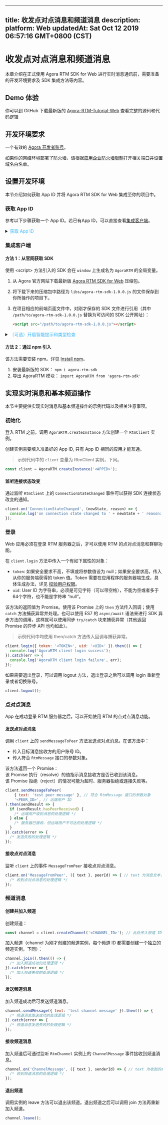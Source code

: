 
---
title: 收发点对点消息和频道消息
description: 
platform: Web
updatedAt: Sat Oct 12 2019 06:57:16 GMT+0800 (CST)
---
# 收发点对点消息和频道消息
本章介绍在正式使用 Agora RTM SDK for Web 进行实时消息通讯前，需要准备的开发环境要求及 SDK 集成方法等内容。

## Demo 体验
你可以到 GitHub 下载最新版的 [Agora-RTM-Tutorial-Web](https://github.com/AgoraIO/RTM/tree/master/Agora-RTM-Tutorial-Web) 查看完整的源码和代码逻辑

## 开发环境要求


一个有效的 [Agora 开发者账号](https://sso.agora.io/login/)。


<div class="alert note">如果你的网络环境部署了防火墙，请根据<a href="https://docs.agora.io/cn/Agora%20Platform/firewall?platform=All%20Platforms">应用企业防火墙限制</a>打开相关端口并设置域名白名单。</div>

## 设置开发环境

本节介绍如何获取 App ID 并将 Agora RTM SDK for Web 集成至你的项目中。

### <a name="appid"></a> 获取 App ID


参考以下步骤获取一个 App ID。若已有App ID，可以直接查看[集成客户端](#integrate)。

<details>
	<summary><font color="#3ab7f8">获取 App ID</font></summary>

1. 进入 [控制台](https://dashboard.agora.io/) ，并按照屏幕提示注册账号并登录控制台。详见[创建新账号](../../cn/Real-time-Messaging/sign_in_and_sign_up.md)。
2. 点击**项目列表**处的**新手指引**。

	![](https://web-cdn.agora.io/docs-files/1563521764570)

3. 在弹出的窗口中输入你的第一个项目名称，然后点击**创建项目**。你可以参考屏幕提示，了解实现一个视频通话的基本步骤。

	![](https://web-cdn.agora.io/docs-files/1563521821078)

4. 项目创建成功后，你会在**项目列表**下看到刚刚创建的项目。点击项目名后的**编辑**按钮，进入项目页。你也可以直接点击左边栏的**项目管理**图标，进入项目页面。

	![](https://web-cdn.agora.io/docs-files/1563522909895)

5. 在**项目管理**页，你可以查看你的 **App ID**。

	![](https://web-cdn.agora.io/docs-files/1563522556558)


</details>

### <a name="integrate"></a>集成客户端

#### 方法 1：从官网获取 SDK

使用 \<script\> 方法引入的 SDK 会在 <code>window</code> 上生成名为 <code>AgoraRTM</code> 的全局变量。



1. 从 Agora 官方网站下载最新版 [Agora RTM SDK for Web](../../cn/Real-time-Messaging/downloads.md) 压缩包。
2. 将下载下来的压缩包中路径为 `libs/agora-rtm-sdk-1.0.0.js` 的文件保存到你所操作的项目下。
3. 在项目相应的前端页面文件中，对刚才保存的 SDK 文件进行引用（其中 `/path/to/agora-rtm-sdk-1.0.0.js` 替换为可访问的 SDK 公开网址）：

    ```html
    <script src="/path/to/agora-rtm-sdk-1.0.0.js"></script>
    ```

<details>
	<summary><font color="#3ab7f8">（可选）开启智能提示和类型检查</font></summary>

使用 `<script>` 标签引入后，可以在 JavaScript/TypeScript 代码中使用全局 `AgoraRTM` 变量，但无法开启智能提示和类型检查。

可以通过下面的步骤开启上述功能：

1. 将压缩包中路径为 `libs/agora-rtm-sdk.d.ts` 的文件保存到你所操作的项目下。
2. 在 JavaScript/TypeScript 文件开头加入下面的注释（其中 `path/to/agora-rtm-sdk.d.ts` 替换为 `agora-rtm-sdk.d.ts` 所在本地路径）：

```JavaScript
/// <reference path="path/to/agora-rtm-sdk.d.ts" />
```
</details>
	
#### 方法 2：通过 npm 引入

该方法需要安装 npm。详见 [Install npm](https://www.npmjs.com/get-npm)。

1. 安装最新版的 SDK：
`npm i agora-rtm-sdk`
2. 导出 AgoraRTM 模块：
`import AgoraRTM from 'agora-rtm-sdk'`

## 实现实时消息和基本频道操作

本节主要提供实现实时消息和基本频道操作的示例代码以及相关注意事项。

### 初始化

登入 RTM 之前，调用 `AgoraRTM.createInstance` 方法创建一个 `RtmClient` 实例。

创建实例需要填⼊准备好的 App ID, 只有 App ID 相同的应⽤才能互通。
> 示例代码中的 `client` 变量为 RtmClient 实例，下同。

```JavaScript
const client = AgoraRTM.createInstance('<APPID>');
```

#### 监听连接状态改变

通过监听 `RtmClient` 上的 `ConnectionStateChanged` 事件可以获得 SDK 连接状态改变的通知。

```JavaScript
client.on('ConnectionStateChanged', (newState, reason) => {
  console.log('on connection state changed to ' + newState + ' reason: ' + reason);
});
```

### 登录

Web 应用必须在登录 RTM 服务器之后，才可以使用 RTM 的点对点消息和群聊功能。

在 `client.login` 方法中传入一个有如下属性的对象：

* `token`: 如果安全要求不高，不填或将参数值设为 null；如果安全要求高，传入从你的服务端获得的 token 值。Token 需要在应用程序的服务器端生成，具体生成办法，详见 [校验用户权限](../../cn/Real-time-Messaging/rtm_token.md)。
* `uid`: User ID 为字符串，必须是可见字符（可以带空格），不能为空或者多于64个字符，也不能是字符串 “null”。

该方法的返回值为 Promise。使用该 Promise 上的 `then` 方法传入回调；使用 `catch` 方法捕获异常并处理。也可以使用 ES7 的 `async/await` 语法来进行 SDK 异步方法的调用，这样就可以使用同步 `try/catch` 块来捕获异常（其他返回 Promise 的异步 API 也均如此）。

> 示例代码中均使用 then/catch 方法传入回调与捕获异常。

```JavaScript
client.login({ token: '<TOKEN>', uid: '<UID>' }).then(() => {
  console.log('AgoraRTM client login success');
}).catch(err => {
  console.log('AgoraRTM client login failure', err);
});
```

如果需要退出登录，可以调用 logout 方法，退出登录之后可以调用 login 重新登录或者切换账号。

```JavaScript
client.logout();
```

### 点对点消息

App 在成功登录 RTM 服务器之后，可以开始使用 RTM 的点对点消息功能。

#### 发送点对点消息

调用 `client` 上的 `sendMessageToPeer` 方法发送点对点消息。在该方法中：

* 传入目标消息接收方的用户账号 ID。
* 传入符合 `RtmMessage` 接口的参数对象。

该方法返回一个 Promise：  
该 Promise 执行（resolve）的值指示消息接收方是否已收到该消息。  
该 Promise 拒绝（reject）的情况可能为超时、服务器拒绝或连接失败等。

```JavaScript
client.sendMessageToPeer(
	{ text: 'test peer message' }, // 符合 RtmMessage 接口的参数对象
	'<PEER_ID>', // 远端用户 ID
).then(sendResult => {
  if (sendResult.hasPeerReceived) {
    /* 远端用户收到消息的处理逻辑 */
  } else {
    /* 服务器已接收、但远端用户不可达的处理逻辑 */
  }
}).catch(error => {
  /* 发送失败的处理逻辑 */
});
```

#### 接收点对点消息

监听 `client` 上的事件 `MessageFromPeer` 接收点对点消息。

```JavaScript
client.on('MessageFromPeer', ({ text }, peerId) => { // text 为消息文本，peerId 是消息发送方 User ID
  /* 收到点对点消息的处理逻辑 */
});
```

### 频道消息

#### 创建并加入频道

创建频道：

```JavaScript
const channel = client.createChannel('<CHANNEL_ID>'); // 此处传入频道 ID
```

加入频道（channel 为刚才创建的频道实例，每个频道 ID 都需要创建一个独立的频道实例，下同）：

```JavaScript
channel.join().then(() => {
  /* 加入频道成功的处理逻辑 */
}).catch(error => {
  /* 加入频道失败的处理逻辑 */
});
```

#### 发送频道消息

加入频道成功后可发送频道消息。

```JavaScript
channel.sendMessage({ text: 'test channel message' }).then(() => {
  /* 频道消息发送成功的处理逻辑 */
}).catch(error => {
  /* 频道消息发送失败的处理逻辑 */
});
```

#### 接收频道消息

加入频道后可通过监听 `RtmChannel` 实例上的 `ChannelMessage` 事件接收到频道消息。

```JavaScript
channel.on('ChannelMessage', ({ text }, senderId) => { // text 为收到的频道消息文本，senderId 为发送方的 User ID
  /* 收到频道消息的处理逻辑 */
});
```


#### 退出频道

调用实例的 leave 方法可以退出该频道。退出频道之后可以调用 join 方法再重新加入频道。

```JavaScript
channel.leave();
```

